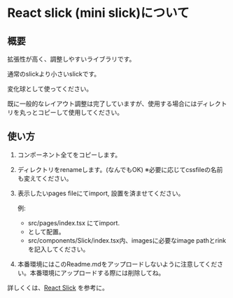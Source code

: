# React slick (mini slick)について

## 概要

拡張性が高く、調整しやすいライブラリです。

通常のslickより小さいslickです。

変化球として使ってください。

既に一般的なレイアウト調整は完了していますが、使用する場合にはディレクトリを丸っとコピーして使用してください。

## 使い方

1. コンポーネント全てをコピーします。
2. ディレクトリをrenameします。(なんでもOK)
   ※必要に応じてcssfileの名前も変えてください。
3. 表示したいpages fileにてimport, 設置を済ませてください。
   
   例:
   - src/pages/index.tsx にてimport.
   - <ComponentFileName />として配置。
   - src/components/Slick/index.tsx内、imagesに必要なimage pathとrinkを記入してください。

4. 本番環境にはこのReadme.mdをアップロードしないように注意してください。本番環境にアップロードする際には削除してね。

詳しくくは、[React Slick](https://github.com/akiran/react-slick) を参考に。
